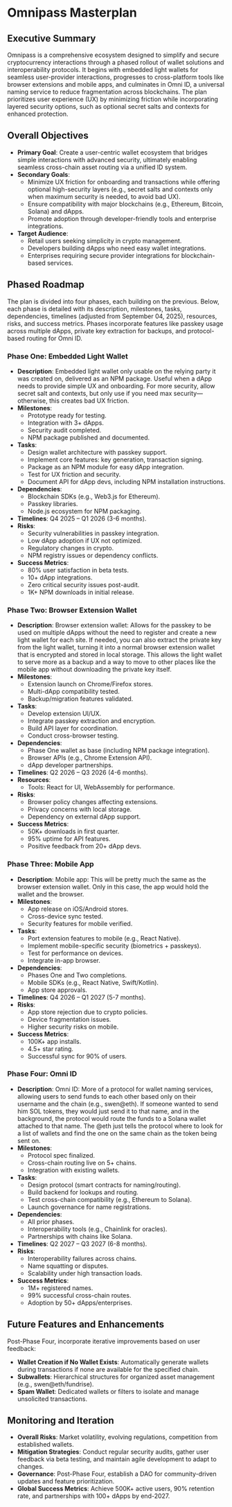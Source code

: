 # Omnipass Masterplan

## Executive Summary
Omnipass is a comprehensive ecosystem designed to simplify and secure cryptocurrency interactions through a phased rollout of wallet solutions and interoperability protocols. It begins with embedded light wallets for seamless user-provider interactions, progresses to cross-platform tools like browser extensions and mobile apps, and culminates in Omni ID, a universal naming service to reduce fragmentation across blockchains. The plan prioritizes user experience (UX) by minimizing friction while incorporating layered security options, such as optional secret salts and contexts for enhanced protection.

## Overall Objectives
- **Primary Goal**: Create a user-centric wallet ecosystem that bridges simple interactions with advanced security, ultimately enabling seamless cross-chain asset routing via a unified ID system.
- **Secondary Goals**:
  - Minimize UX friction for onboarding and transactions while offering optional high-security layers (e.g., secret salts and contexts only when maximum security is needed, to avoid bad UX).
  - Ensure compatibility with major blockchains (e.g., Ethereum, Bitcoin, Solana) and dApps.
  - Promote adoption through developer-friendly tools and enterprise integrations.
- **Target Audience**:
  - Retail users seeking simplicity in crypto management.
  - Developers building dApps who need easy wallet integrations.
  - Enterprises requiring secure provider integrations for blockchain-based services.

## Phased Roadmap
The plan is divided into four phases, each building on the previous. Below, each phase is detailed with its description, milestones, tasks, dependencies, timelines (adjusted from September 04, 2025), resources, risks, and success metrics. Phases incorporate features like passkey usage across multiple dApps, private key extraction for backups, and protocol-based routing for Omni ID.

### Phase One: Embedded Light Wallet
- **Description**: Embedded light wallet only usable on the relying party it was created on, delivered as an NPM package. Useful when a dApp needs to provide simple UX and onboarding. For more security, allow secret salt and contexts, but only use if you need max security—otherwise, this creates bad UX friction.
- **Milestones**:
  - Prototype ready for testing.
  - Integration with 3+ dApps.
  - Security audit completed.
  - NPM package published and documented.
- **Tasks**:
  - Design wallet architecture with passkey support.
  - Implement core features: key generation, transaction signing.
  - Package as an NPM module for easy dApp integration.
  - Test for UX friction and security.
  - Document API for dApp devs, including NPM installation instructions.
- **Dependencies**:
  - Blockchain SDKs (e.g., Web3.js for Ethereum).
  - Passkey libraries.
  - Node.js ecosystem for NPM packaging.
- **Timelines**: Q4 2025 – Q1 2026 (3-6 months).
- **Risks**:
  - Security vulnerabilities in passkey integration.
  - Low dApp adoption if UX not optimized.
  - Regulatory changes in crypto.
  - NPM registry issues or dependency conflicts.
- **Success Metrics**:
  - 80% user satisfaction in beta tests.
  - 10+ dApp integrations.
  - Zero critical security issues post-audit.
  - 1K+ NPM downloads in initial release.

### Phase Two: Browser Extension Wallet
- **Description**: Browser extension wallet: Allows for the passkey to be used on multiple dApps without the need to register and create a new light wallet for each site. If needed, you can also extract the private key from the light wallet, turning it into a normal browser extension wallet that is encrypted and stored in local storage. This allows the light wallet to serve more as a backup and a way to move to other places like the mobile app without downloading the private key itself. 
- **Milestones**:
  - Extension launch on Chrome/Firefox stores.
  - Multi-dApp compatibility tested.
  - Backup/migration features validated.
- **Tasks**:
  - Develop extension UI/UX.
  - Integrate passkey extraction and encryption.
  - Build API layer for coordination.
  - Conduct cross-browser testing.
- **Dependencies**:
  - Phase One wallet as base (including NPM package integration).
  - Browser APIs (e.g., Chrome Extension API).
  - dApp developer partnerships.
- **Timelines**: Q2 2026 – Q3 2026 (4-6 months).
- **Resources**:
  - Tools: React for UI, WebAssembly for performance.
- **Risks**:
  - Browser policy changes affecting extensions.
  - Privacy concerns with local storage.
  - Dependency on external dApp support.
- **Success Metrics**:
  - 50K+ downloads in first quarter.
  - 95% uptime for API features.
  - Positive feedback from 20+ dApp devs.

### Phase Three: Mobile App
- **Description**: Mobile app: This will be pretty much the same as the browser extension wallet. Only in this case, the app would hold the wallet and the browser.
- **Milestones**:
  - App release on iOS/Android stores.
  - Cross-device sync tested.
  - Security features for mobile verified.
- **Tasks**:
  - Port extension features to mobile (e.g., React Native).
  - Implement mobile-specific security (biometrics + passkeys).
  - Test for performance on devices.
  - Integrate in-app browser.
- **Dependencies**:
  - Phases One and Two completions.
  - Mobile SDKs (e.g., React Native, Swift/Kotlin).
  - App store approvals.
- **Timelines**: Q4 2026 – Q1 2027 (5-7 months).
- **Risks**:
  - App store rejection due to crypto policies.
  - Device fragmentation issues.
  - Higher security risks on mobile.
- **Success Metrics**:
  - 100K+ app installs.
  - 4.5+ star rating.
  - Successful sync for 90% of users.

### Phase Four: Omni ID
- **Description**: Omni ID: More of a protocol for wallet naming services, allowing users to send funds to each other based only on their username and the chain (e.g., swen@eth). If someone wanted to send him SOL tokens, they would just send it to that name, and in the background, the protocol would route the funds to a Solana wallet attached to that name. The @eth just tells the protocol where to look for a list of wallets and find the one on the same chain as the token being sent on.
- **Milestones**:
  - Protocol spec finalized.
  - Cross-chain routing live on 5+ chains.
  - Integration with existing wallets.
- **Tasks**:
  - Design protocol (smart contracts for naming/routing).
  - Build backend for lookups and routing.
  - Test cross-chain compatibility (e.g., Ethereum to Solana).
  - Launch governance for name registrations.
- **Dependencies**:
  - All prior phases.
  - Interoperability tools (e.g., Chainlink for oracles).
  - Partnerships with chains like Solana.
- **Timelines**: Q2 2027 – Q3 2027 (6-8 months).
- **Risks**:
  - Interoperability failures across chains.
  - Name squatting or disputes.
  - Scalability under high transaction loads.
- **Success Metrics**:
  - 1M+ registered names.
  - 99% successful cross-chain routes.
  - Adoption by 50+ dApps/enterprises.

## Future Features and Enhancements
Post-Phase Four, incorporate iterative improvements based on user feedback:
- **Wallet Creation if No Wallet Exists**: Automatically generate wallets during transactions if none are available for the specified chain.
- **Subwallets**: Hierarchical structures for organized asset management (e.g., swen@eth/fundrise).
- **Spam Wallet**: Dedicated wallets or filters to isolate and manage unsolicited transactions.

## Monitoring and Iteration
- **Overall Risks**: Market volatility, evolving regulations, competition from established wallets.
- **Mitigation Strategies**: Conduct regular security audits, gather user feedback via beta testing, and maintain agile development to adapt to changes.
- **Governance**: Post-Phase Four, establish a DAO for community-driven updates and feature prioritization.
- **Global Success Metrics**: Achieve 500K+ active users, 90% retention rate, and partnerships with 100+ dApps by end-2027.
